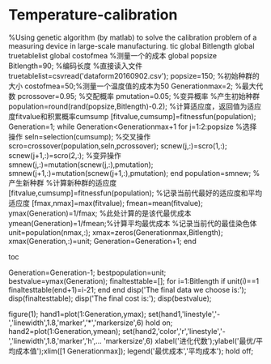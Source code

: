 # Temperature-calibration
%Using genetic algorithm (by matlab) to solve the calibration problem of a measuring device in large-scale manufacturing.
tic
global Bitlength
global truetablelist
global costofmea %测量一个的成本
global popsize
Bitlength=90; %编码长度
%直接读入文件
truetablelist=csvread('dataform20160902.csv');
popsize=150; %初始种群的大小
costofmea=50;%测量一个温度值的成本为50
Generationmax=2;    %最大代数
pcrossover=0.95;     %交配概率
pmutation=0.05;      %变异概率
%产生初始种群
population=round(rand(popsize,Bitlength)-0.2);
%计算适应度，返回值为适应度fitvalue和积累概率cumsump
[fitvalue,cumsump]=fitnessfun(population);
Generation=1;
while Generation<Generationmax+1
    for j=1:2:popsize
        %选择操作
        seln=selection(cumsump);
        %交叉操作
        scro=crossover(population,seln,pcrossover);
        scnew(j,:)=scro(1,:);
        scnew(j+1,:)=scro(2,:);
        %变异操作
        smnew(j,:)=mutation(scnew(j,:),pmutation);
        smnew(j+1,:)=mutation(scnew(j+1,:),pmutation);
    end
    population=smnew;   %产生新种群
    %计算新种群的适应度
    [fitvalue,cumsump]=fitnessfun(population);
    %记录当前代最好的适应度和平均适应度
    [fmax,nmax]=max(fitvalue);
    fmean=mean(fitvalue);
    ymax(Generation)=1/fmax;  %此处计算的是该代最优成本
    ymean(Generation)=1/fmean;%计算平均最优成本
    %记录当前代的最佳染色体
    unit=population(nmax,:);
    xmax=zeros(Generationmax,Bitlength);
    xmax(Generation,:)=unit;
    Generation=Generation+1;
end

toc

Generation=Generation-1;
bestpopulation=unit;
bestvalue=ymax(Generation);
finaltesttable=[];
for i=1:Bitlength
    if unit(i)==1
        finaltesttable(end+1)=i-21;
    end
end
disp('The final data we choose is:');
disp(finaltesttable);
disp('The final cost is:');
disp(bestvalue);

figure(1);
hand1=plot(1:Generation,ymax);
set(hand1,'linestyle','-','linewidth',1.8,'marker','*','markersize',6)
hold on;
hand2=plot(1:Generation,ymean);
set(hand2,'color','r','linestyle','-','linewidth',1.8,'marker','h',...
    'markersize',6)
xlabel('进化代数');ylabel('最优/平均成本值');xlim([1 Generationmax]);
legend('最优成本','平均成本');
hold off;
